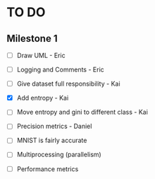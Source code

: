 # TO DO

## Milestone 1
- [ ] Draw UML - Eric
- [ ] Logging and Comments - Eric
- [ ] Give dataset full responsibility - Kai

- [x] Add entropy - Kai
- [ ] Move entropy and gini to different class - Kai

- [ ] Precision metrics - Daniel 
- [ ] MNIST is fairly accurate

- [ ] Multiprocessing (parallelism)
- [ ] Performance metrics
